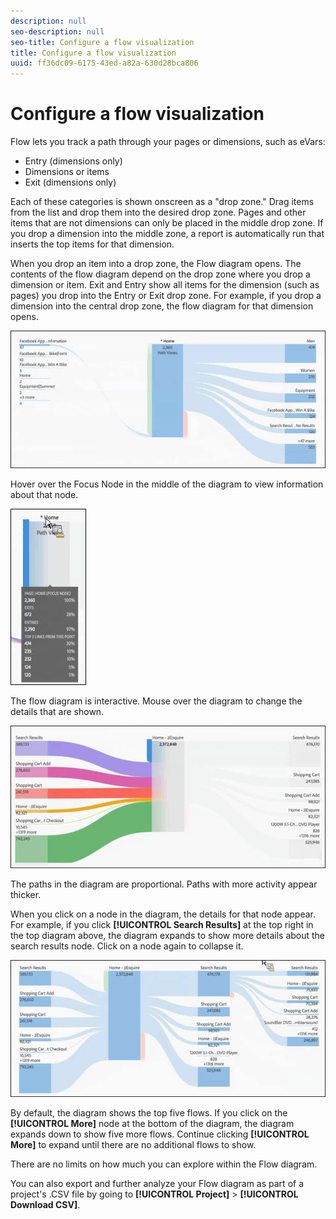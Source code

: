 ```yaml
---
description: null
seo-description: null
seo-title: Configure a flow visualization
title: Configure a flow visualization
uuid: ff36dc09-6175-43ed-a82a-630d28bca806
---
```


# Configure a flow visualization

Flow lets you track a path through your pages or dimensions, such as eVars:

* Entry (dimensions only) 
* Dimensions or items 
* Exit (dimensions only)

Each of these categories is shown onscreen as a "drop zone." Drag items from the list and drop them into the desired drop zone. Pages and other items that are not dimensions can only be placed in the middle drop zone. If you drop a dimension into the middle zone, a report is automatically run that inserts the top items for that dimension.

When you drop an item into a drop zone, the Flow diagram opens. The contents of the flow diagram depend on the drop zone where you drop a dimension or item. Exit and Entry show all items for the dimension (such as pages) you drop into the Entry or Exit drop zone. For example, if you drop a dimension into the central drop zone, the flow diagram for that dimension opens.

![](assets/flow.jpg)

Hover over the Focus Node in the middle of the diagram to view information about that node.

![](assets/flow4.jpg)

The flow diagram is interactive. Mouse over the diagram to change the details that are shown.

![](assets/flow2.jpg)

The paths in the diagram are proportional. Paths with more activity appear thicker.

When you click on a node in the diagram, the details for that node appear. For example, if you click **[!UICONTROL Search Results]** at the top right in the top diagram above, the diagram expands to show more details about the search results node. Click on a node again to collapse it.

![](assets/flow3.jpg)

By default, the diagram shows the top five flows. If you click on the **[!UICONTROL More]** node at the bottom of the diagram, the diagram expands down to show five more flows. Continue clicking **[!UICONTROL More]** to expand until there are no additional flows to show.

There are no limits on how much you can explore within the Flow diagram.

You can also export and further analyze your Flow diagram as part of a project's .CSV file by going to **[!UICONTROL Project]** > **[!UICONTROL Download CSV]**.
